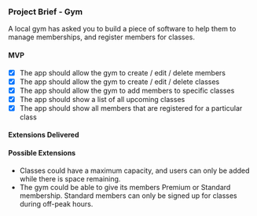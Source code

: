 ### Project Brief - Gym

A local gym has asked you to build a piece of software to help them to manage memberships, and register members for classes.

#### MVP

- [x] The app should allow the gym to create / edit / delete members
- [x] The app should allow the gym to create / edit / delete classes
- [x] The app should allow the gym to add members to specific classes
- [x] The app should show a list of all upcoming classes
- [x] The app should show all members that are registered for a particular class

#### Extensions Delivered

#### Possible Extensions

- Classes could have a maximum capacity, and users can only be added while there is space remaining.
- The gym could be able to give its members Premium or Standard membership. Standard members can only be signed up for classes during off-peak hours.
